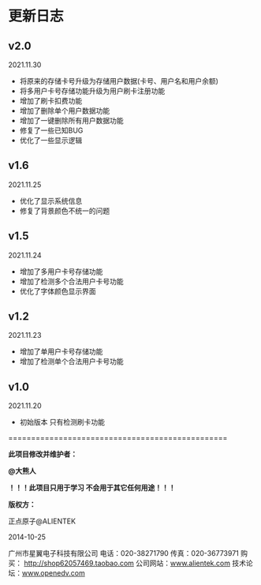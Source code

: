 # 更新日志



## v2.0

2021.11.30

+ 将原来的存储卡号升级为存储用户数据(卡号、用户名和用户余额)
+ 将多用户卡号存储功能升级为用户刷卡注册功能
+ 增加了刷卡扣费功能
+ 增加了删除单个用户数据功能
+ 增加了一键删除所有用户数据功能
+ 修复了一些已知BUG
+ 优化了一些显示逻辑



## v1.6

2021.11.25

+ 优化了显示系统信息
+ 修复了背景颜色不统一的问题



## v1.5

2021.11.24

+ 增加了多用户卡号存储功能
+ 增加了检测多个合法用户卡号功能
+ 优化了字体颜色显示界面



## v1.2

2021.11.23

+ 增加了单用户卡号存储功能
+ 增加了检测单个合法用户卡号功能



## v1.0

2021.11.20

+ 初始版本 只有检测刷卡功能



================================================

**此项目修改并维护者：**

**@大熊人**

**！！！此项目只用于学习 不会用于其它任何用途！！！**

**版权方：**

正点原子@ALIENTEK

2014-10-25

广州市星翼电子科技有限公司
电话：020-38271790
传真：020-36773971
购买： http://shop62057469.taobao.com
公司网站：www.alientek.com
技术论坛：www.openedv.com